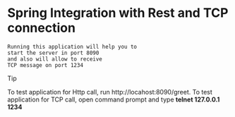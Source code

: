 # Spring Integration with Rest and TCP connection

```
Running this application will help you to
start the server in port 8090
and also will allow to receive
TCP message on port 1234
```

> [!TIP]
> To test application for Http call, run http://locahost:8090/greet.
> To test application for TCP call, open command prompt and type **telnet 127.0.0.1 1234**
